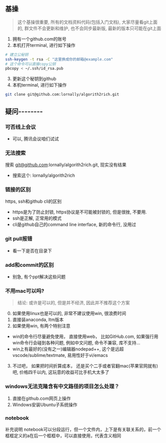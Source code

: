 
## 基操
> 这个基操很重要, 所有的文档资料代码(包括入门文档), 大家尽量看git上面的, 群文件不会更新和维护, 也不会同步最新版, 最新的版本只可能在git上面
1. 拥有一个github.com的账号
2. 本机打开terminal, 进行如下操作
```sh
# 建立公秘钥
ssh-keygen -t rsa -C "这里换成你的邮箱@example.com"
# 这个命令可以直接copy公钥
pbcopy < ~/.ssh/id_rsa.pub
```
3. 更新这个秘钥到github
4. 本机terminal, 进行如下操作
```sh
git clone git@github.com:lornally/algorith2rich.git
```

## 疑问--------

### 可否线上会议
- 可以, 腾讯会议咱们试试

### 无法搜索
搜索 git@github.com:lornally/algorith2rich.git, 现实没有结果
- 搜索这个: lornally/algorith2rich

### 链接的区别
https, ssh和github cli的区别
- https是为了防止封锁, https协议是不可能被封锁的, 但是很挫, 不要用.
- ssh是正解, 正常用的模式
- cli是github自己的command line interface, 新的命令行, 没用过

### git pull报错
- 看一下是否在目录下


### add和commit的区别
- 别急, 有个ppt解决这些问题


### 不用mac可以吗?
> 结论: 或许是可以的, 但是并不经济, 因此并不推荐这个方案
0. 如果使用linux也是可以的, 非常不建议使用win, 很浪费时间
1. 直接装anaconda, ltm版本
2. 如果使用win, 有两个特别注意
  - win的命令行尽量避免使用， 直接使用web， 比如GitHub.com, 如果强行用win命令行会碰到各种问题, 例如中文问题, 命令不兼容, 库不支持...
  - win上有最好的(没有之一)编辑器nodepad++, 这个是远超vscode/sublime/textmate, 易用性好于vi/emacs
3. 不过吧， 如果把时间折算成本， 还是买个二手或者官翻mac(苹果官网就有)吧, 价格四千以内, 这玩意的收益可比手机大太多了

### windows无法克隆含有中文路径的项目怎么处理？
1. 直接在github.com网页上操作
2. Windows安装Ubuntu子系统操作

### notebook
补充说明 notebook可以分段运行，但一个文件内，上下是有关联关系的，前一个框框定义的a在后一个框框中，可以直接使用，代表含义相同

